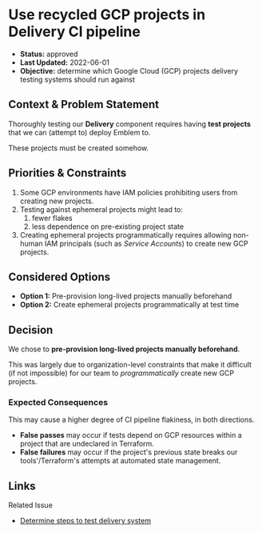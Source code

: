 # Use recycled GCP projects in Delivery CI pipeline

* **Status:** approved
* **Last Updated:** 2022-06-01
* **Objective:** determine which Google Cloud (GCP) projects delivery testing systems should run against

## Context & Problem Statement

Thoroughly testing our **Delivery** component requires having **test projects** that we can (attempt to) deploy Emblem to.

These projects must be created somehow.

## Priorities & Constraints

1. Some GCP environments have IAM policies prohibiting users from creating new projects.
2. Testing against ephemeral projects might lead to:
   1. fewer flakes
   2. less dependence on pre-existing project state
3. Creating ephemeral projects programmatically requires allowing non-human IAM principals (such as _Service Accounts_) to create new GCP projects.

## Considered Options

* **Option 1:** Pre-provision long-lived projects manually beforehand
* **Option 2:** Create ephemeral projects programmatically at test time

## Decision

We chose to **pre-provision long-lived projects manually beforehand**.

This was largely due to organization-level constraints that make it difficult (if not impossible) for our team to _programmatically_ create new GCP projects.

### Expected Consequences

This may cause a higher degree of CI pipeline flakiness, in both directions.
* **False passes** may occur if tests depend on GCP resources within a project that are undeclared in Terraform.
* **False failures** may occur if the project's previous state breaks our tools'/Terraform's attempts at automated state management.

## Links

Related Issue
* [Determine steps to test delivery system](https://github.com/GoogleCloudPlatform/emblem/issues/347)
